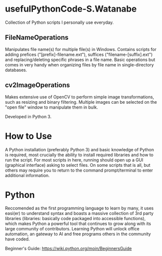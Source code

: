 # usefulPythonCode-S.Watanabe
Collection of Python scripts I personally use everyday.

## FileNameOperations
Manipulates file name(s) for multiple file(s) in Windows. Contains scripts for adding prefices ("[prefix]-filename.ext"), suffices ("filename-[suffix].ext") and replacing/deleting specific phrases in a file name. Basic operations but comes in very handy when organizing files by file name in single-directory databases.

## cv2ImageOperations
Makes extensive use of OpenCV to perform simple image transformations, such as resizing and binary filtering. Multiple images can be selected on the "open file" window to manipulate them in bulk.

Developed in Python 3.

# How to Use
A Python installation (preferably Python 3) and basic knowledge of Python is required, most crucially the ability to install required libraries and how to run the script. For most scripts in here, running should open up a GUI (graphical interface) asking to select files. On some scripts that is all, but others may require you to return to the command prompt/terminal to enter additional information.

# Python
Reccomended as the first programming language to learn by many, it uses easi(er) to understand syntax and boasts a massive collection of 3rd party libraries (libraries: basically code packaged into accessible functions), which makes Python a powerful tool that continues to grow along with its large community of contributors. Learning Python will unlock office automation, an gateway to AI and free programs others in the community have coded.

Beginner's Guide:
https://wiki.python.org/moin/BeginnersGuide
